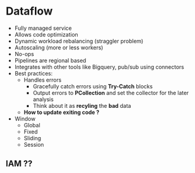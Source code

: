 # Dataflow

- Fully managed service
- Allows code optimization
- Dynamic workload rebalancing (straggler problem)
- Autoscaling (more or less workers)
- No-ops
- Pipelines are regional based
- Integrates with other tools like Bigquery, pub/sub using connectors
- Best practices:
  - Handles errors
    - Gracefully catch errors using **Try-Catch** blocks
    - Output errors to **PCollection** and set the collector for the later analysis
    - Think about it as **recyling** the **bad** data
  - **How to update exiting code ?**
- Window
  - Global
  - Fixed
  - Sliding
  - Session

## IAM ??